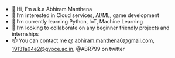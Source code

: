 - 👋 Hi, I’m a.k.a Abhiram Manthena
- 👀 I’m interested in Cloud services, AI/ML, game development
- 🌱 I’m currently learning Python, IoT, Machine Learning
- 💞️ I’m looking to collaborate on any beginner friendly projects and internships
- 📫 You can contact me @ abhiram.manthena6@gmail.com, 19131a04e2@gvpce.ac.in, @ABR799 on twitter
